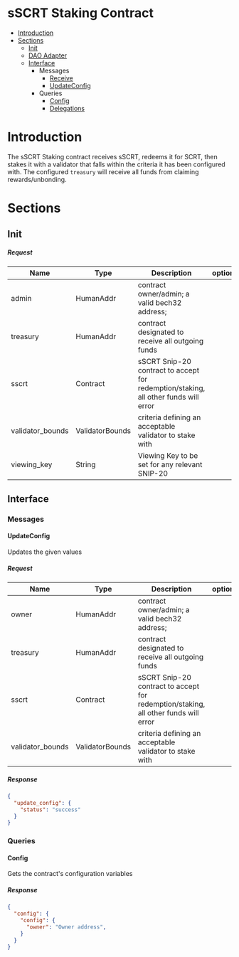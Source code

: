 # sSCRT Staking Contract
* [Introduction](#Introduction)
* [Sections](#Sections)
    * [Init](#Init)
    * [DAO Adapter](/packages/shade_protocol/src/DAO_ADAPTER.md)
    * [Interface](#Interface)
        * Messages
            * [Receive](#Receive)
            * [UpdateConfig](#UpdateConfig)
        * Queries
            * [Config](#Config)
            * [Delegations](#Delegations)

# Introduction
The sSCRT Staking contract receives sSCRT, redeems it for SCRT, then stakes it with a validator that falls within the criteria it has been configured with. The configured `treasury` will receive all funds from claiming rewards/unbonding.

# Sections

## Init
##### Request
|Name      |Type      |Description                                                                                                        | optional |
|----------|----------|-------------------------------------------------------------------------------------------------------------------|----------|
|admin     | HumanAddr |  contract owner/admin; a valid bech32 address;
|treasury  | HumanAddr |  contract designated to receive all outgoing funds
|sscrt     | Contract  |  sSCRT Snip-20 contract to accept for redemption/staking, all other funds will error
|validator_bounds | ValidatorBounds | criteria defining an acceptable validator to stake with
|viewing_key      | String  | Viewing Key to be set for any relevant SNIP-20

## Interface

### Messages
#### UpdateConfig
Updates the given values
##### Request
|Name      |Type      |Description                                                                                                        | optional |
|----------|----------|-------------------------------------------------------------------------------------------------------------------|----------|
|owner     | HumanAddr |  contract owner/admin; a valid bech32 address;
|treasury  | HumanAddr |  contract designated to receive all outgoing funds
|sscrt     | Contract |  sSCRT Snip-20 contract to accept for redemption/staking, all other funds will error
|validator_bounds | ValidatorBounds | criteria defining an acceptable validator to stake with

##### Response
```json
{
  "update_config": {
    "status": "success"
  }
}
```


### Queries

#### Config
Gets the contract's configuration variables
##### Response
```json
{
  "config": {
    "config": {
      "owner": "Owner address",
    }
  }
}
```
